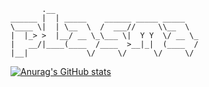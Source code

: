 ```
       .__                                
______ |  | _____    ______ _____ _____   
\____ \|  | \__  \  /  ___//     \\__  \  
|  |_> >  |__/ __ \_\___ \|  Y Y  \/ __ \_
|   __/|____(____  /____  >__|_|  (____  /
|__|             \/     \/      \/     \/ 
```

[![Anurag's GitHub stats](https://github-readme-stats.vercel.app/api?username=plasma-bls)](https://github.com/anuraghazra/github-readme-stats)

